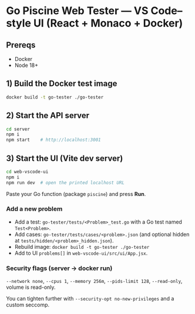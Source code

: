 # Go Piscine Web Tester — VS Code–style UI (React + Monaco + Docker)

## Prereqs
- Docker
- Node 18+

## 1) Build the Docker test image
```bash
docker build -t go-tester ./go-tester
```

## 2) Start the API server
```bash
cd server
npm i
npm start    # http://localhost:3001
```

## 3) Start the UI (Vite dev server)
```bash
cd web-vscode-ui
npm i
npm run dev  # open the printed localhost URL
```

Paste your Go function (package `piscine`) and press **Run**.

### Add a new problem
- Add a test: `go-tester/tests/<Problem>_test.go` with a Go test named `Test<Problem>`.
- Add cases: `go-tester/tests/cases/<problem>.json` (and optional hidden at `tests/hidden/<problem>_hidden.json`).
- Rebuild image: `docker build -t go-tester ./go-tester`
- Add to UI `problems[]` in `web-vscode-ui/src/ui/App.jsx`.

### Security flags (server → docker run)
`--network none`, `--cpus 1`, `--memory 256m`, `--pids-limit 128`, `--read-only`, volume is read-only.

You can tighten further with `--security-opt no-new-privileges` and a custom seccomp.
